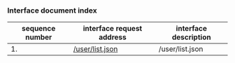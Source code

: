### Interface document index
|sequence number |interface request address|interface description |
| -------- | -------- |-------- | 
|1. |[/user/list.json](../doc/user/list.md)|/user/list.json|
